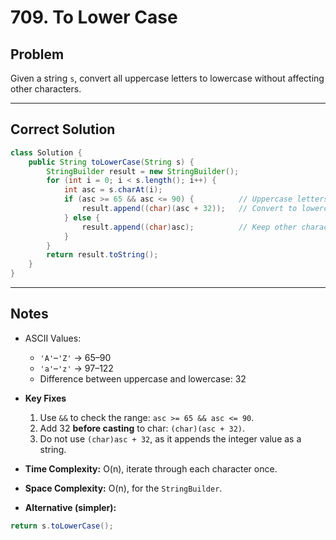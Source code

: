 
# 709. To Lower Case

## Problem
Given a string `s`, convert all uppercase letters to lowercase without affecting other characters.

---

## Correct Solution

```java
class Solution {
    public String toLowerCase(String s) {
        StringBuilder result = new StringBuilder();
        for (int i = 0; i < s.length(); i++) {
            int asc = s.charAt(i);
            if (asc >= 65 && asc <= 90) {          // Uppercase letters
                result.append((char)(asc + 32));   // Convert to lowercase
            } else {
                result.append((char)asc);          // Keep other characters unchanged
            }
        }
        return result.toString();
    }
}
````

---

## Notes

* ASCII Values:

  * `'A'`–`'Z'` → 65–90
  * `'a'`–`'z'` → 97–122
  * Difference between uppercase and lowercase: 32

* **Key Fixes**

  1. Use `&&` to check the range: `asc >= 65 && asc <= 90`.
  2. Add 32 **before casting** to char: `(char)(asc + 32)`.
  3. Do not use `(char)asc + 32`, as it appends the integer value as a string.

* **Time Complexity:** O(n), iterate through each character once.

* **Space Complexity:** O(n), for the `StringBuilder`.

* **Alternative (simpler):**

```java
return s.toLowerCase();
```

